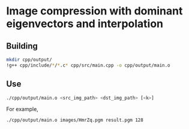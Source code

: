 # Image compression with dominant eigenvectors and interpolation

## Building

```sh
mkdir cpp/output/
!g++ cpp/include/*/*.c* cpp/src/main.cpp -o cpp/output/main.o
```

## Use

```sh
./cpp/output/main.o <src_img_path> <dst_img_path> [<k>]
```

For example,

```sh
./cpp/output/main.o images/HmrZq.pgm result.pgm 128
```
